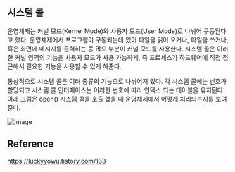 ## 시스템 콜

운영체제는 커널 모드(Kernel Mode)와 사용자 모드(User Mode)로 나뉘어 구동된다고 했다. 운영체제에서 프로그램이
구동되는데 있어 파일을 읽어 오거나, 파일을 쓰거나, 혹은 화면에 메시지를 출력하는 등 많으 부분이 커널 모드를 사용한다.
시스템 콜은 이러한 커널 영역의 기능을 사용자 모드가 사용 가능하게, 즉 프로세스가 하드웨어에 직접 접근해서 필요한 
기능을 사용할 수 있게 해준다.

통상적으로 시스템 콜은 여러 종류의 기능으로 나뉘어져 있다. 각 시스템 콜에는 번호가 할당되고 시스템 콜 인터페이스는 
이러한 번호에 따라 인덱스 되는 테이블을 유지된다. 아래 그림은 open() 시스템 콜을 호출 했을 때 운영체제에서 어떻게 
처리되는지를 보여준다.

![image](https://user-images.githubusercontent.com/21019088/56454868-44abde00-6392-11e9-8e05-09f2525bcc85.png)

## Reference
https://luckyyowu.tistory.com/133
